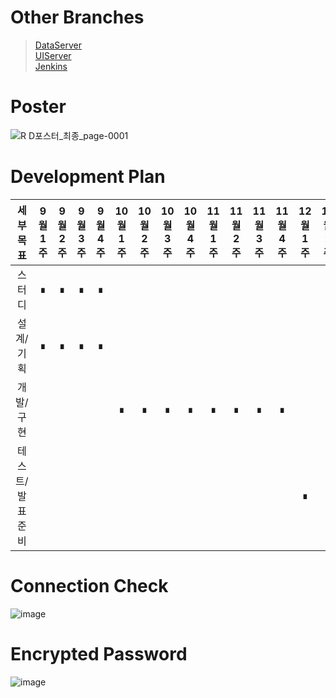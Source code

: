 # Other Branches
>[DataServer](https://github.com/ddalkyTokky/Admin_Page_KAU2022/tree/DataServer)      
>[UIServer](https://github.com/ddalkyTokky/Admin_Page_KAU2022/tree/UIServer)      
>[Jenkins](https://github.com/ddalkyTokky/Admin_Page_KAU2022/tree/Jenkins)

# Poster
![R D포스터_최종_page-0001](https://github.com/ddalkyTokky/Admin_Page_KAU2022/assets/47583083/c5ffb9f6-93a1-402b-b160-8b7d79346ea5)

# Development Plan

|세부목표|9월1주|9월2주|9월3주|9월4주|10월1주|10월2주|10월3주|10월4주|11월1주|11월2주|11월3주|11월4주|12월1주|12월2주|
|:---:|:---:|:---:|:---:|:---:|:---:|:---:|:---:|:---:|:---:|:---:|:---:|:---:|:---:|:---:|
|스터디|∎|∎|∎|∎|||||||||||
|설계/기획|∎|∎|∎|∎|||||||||||
|개발/구현|||||∎|∎|∎|∎|∎|∎|∎|∎|||
|테스트/발표준비|||||||||||||∎|∎|

# Connection Check

![image](https://github.com/ddalkyTokky/Admin_Page_KAU2022/assets/47583083/06120984-dfe5-4b41-a51a-7ae1022d4cc6)

# Encrypted Password

![image](https://github.com/ddalkyTokky/Admin_Page_KAU2022/assets/47583083/5483313f-9641-49a0-88f3-8e41b755c847)

